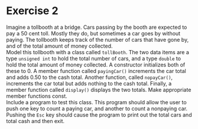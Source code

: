 # Exercise 2

Imagine a tollbooth at a bridge. Cars passing by the booth are expected to pay a 50 cent toll. Mostly they do, but sometimes a car goes by without paying. The tollbooth keeps track of the number of cars that have gone by, and of the total amount of money collected.\
Model this tollbooth with a class called `tollBooth`. The two data items are a type `unsigned int` to hold the total number of cars, and a type `double` to hold the total amount of money collected. A constructor initializes both of these to 0. A member function called `payingCar()` increments the car total and adds 0.50 to the cash total. Another function, called `nopayCar()`, increments the car total but adds nothing to the cash total. Finally, a member function called `display()` displays the two totals. Make appropriate member functions const.\
Include a program to test this class. This program should allow the user to push one key to count a paying car, and another to count a nonpaying car. Pushing the `Esc` key should cause the program to print out the total cars and total cash and then exit.
